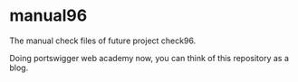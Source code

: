 # manual96

The manual check files of future project check96.

Doing portswigger web academy now, you can think of this repository as a blog.
